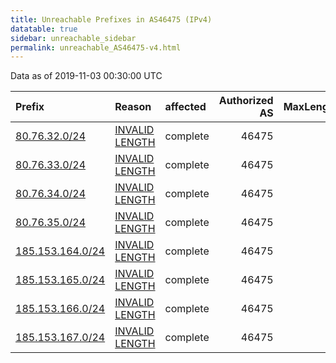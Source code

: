 ```yaml
---
title: Unreachable Prefixes in AS46475 (IPv4)
datatable: true
sidebar: unreachable_sidebar
permalink: unreachable_AS46475-v4.html
---
```


Data as of 2019-11-03 00:30:00 UTC


<div class="datatable-begin"></div>

| Prefix                                                     | Reason                                                                                                     | affected   |   Authorized AS |   MaxLength | Anchor                                         |   unreachable /24s |
|:-----------------------------------------------------------|:-----------------------------------------------------------------------------------------------------------|:-----------|----------------:|------------:|:-----------------------------------------------|-------------------:|
| [80.76.32.0/24](https://stat.ripe.net/80.76.32.0/24)       | [INVALID LENGTH](https://rpki-validator.ripe.net/announcement-preview?asn=AS46475&prefix=80.76.32.0/24)    | complete   |           46475 |          22 | [RIPE](unreachable_RIPE_NCC_RPKI_Root-v4.html) |                  1 |
| [80.76.33.0/24](https://stat.ripe.net/80.76.33.0/24)       | [INVALID LENGTH](https://rpki-validator.ripe.net/announcement-preview?asn=AS46475&prefix=80.76.33.0/24)    | complete   |           46475 |          22 | [RIPE](unreachable_RIPE_NCC_RPKI_Root-v4.html) |                  1 |
| [80.76.34.0/24](https://stat.ripe.net/80.76.34.0/24)       | [INVALID LENGTH](https://rpki-validator.ripe.net/announcement-preview?asn=AS46475&prefix=80.76.34.0/24)    | complete   |           46475 |          22 | [RIPE](unreachable_RIPE_NCC_RPKI_Root-v4.html) |                  1 |
| [80.76.35.0/24](https://stat.ripe.net/80.76.35.0/24)       | [INVALID LENGTH](https://rpki-validator.ripe.net/announcement-preview?asn=AS46475&prefix=80.76.35.0/24)    | complete   |           46475 |          22 | [RIPE](unreachable_RIPE_NCC_RPKI_Root-v4.html) |                  1 |
| [185.153.164.0/24](https://stat.ripe.net/185.153.164.0/24) | [INVALID LENGTH](https://rpki-validator.ripe.net/announcement-preview?asn=AS46475&prefix=185.153.164.0/24) | complete   |           46475 |          22 | [RIPE](unreachable_RIPE_NCC_RPKI_Root-v4.html) |                  1 |
| [185.153.165.0/24](https://stat.ripe.net/185.153.165.0/24) | [INVALID LENGTH](https://rpki-validator.ripe.net/announcement-preview?asn=AS46475&prefix=185.153.165.0/24) | complete   |           46475 |          22 | [RIPE](unreachable_RIPE_NCC_RPKI_Root-v4.html) |                  1 |
| [185.153.166.0/24](https://stat.ripe.net/185.153.166.0/24) | [INVALID LENGTH](https://rpki-validator.ripe.net/announcement-preview?asn=AS46475&prefix=185.153.166.0/24) | complete   |           46475 |          22 | [RIPE](unreachable_RIPE_NCC_RPKI_Root-v4.html) |                  1 |
| [185.153.167.0/24](https://stat.ripe.net/185.153.167.0/24) | [INVALID LENGTH](https://rpki-validator.ripe.net/announcement-preview?asn=AS46475&prefix=185.153.167.0/24) | complete   |           46475 |          22 | [RIPE](unreachable_RIPE_NCC_RPKI_Root-v4.html) |                  1 |

<div class="datatable-end"></div>